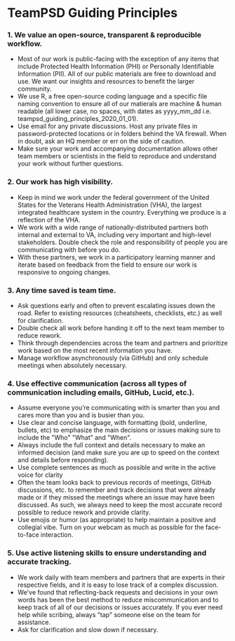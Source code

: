 # TeamPSD Guiding Principles		

### 1. We value an open-source, transparent & reproducible workflow.
- Most of our work is public-facing with the exception of any items that include Protected Health Information (PHI) or Personally Identifiable Information (PII). All of our public materials are free to download and use. We want our insights and resources to benefit the larger community. 
- We use R, a free open-source coding language and a specific file naming convention to ensure all of our matierals are machine & human readable (all lower case, no spaces, with dates as yyyy_mm_dd i.e. teampsd_guiding_principles_2020_01_01).
- Use email for any private discussions. Host any private files in password-protected locations or in folders behind the VA firewall. When in doubt, ask an HQ member or err on the side of caution.
- Make sure your work and accompanying documentation allows other team members or scientists in the field to reproduce and understand your work without further questions.

### 2. Our work has high visibility.
- Keep in mind we work under the federal government of the United States for the Veterans Health Administration (VHA), the largest integrated healthcare system in the country. Everything we produce is a reflection of the VHA.
- We work with a wide range of nationally-distributed partners both internal and external to VA, including very important and high-level stakeholders. Double check the role and responsibility of people you are communicating with before you do.
- With these partners, we work in a participatory learning manner and iterate based on feedback from the field to ensure our work is responsive to ongoing changes.

### 3. Any time saved is team time.
- Ask questions early and often to prevent escalating issues down the road. Refer to existing resources (cheatsheets, checklists, etc.) as well for clarification.
- Double check all work before handing it off to the next team member to reduce rework.
- Think through dependencies across the team and partners and prioritize work based on the most recent information you have.
- Manage workflow asynchronously (via GitHub) and only schedule meetings when absolutely necessary.

### 4. Use effective communication (across all types of communication including emails, GitHub, Lucid, etc.).  		
- Assume everyone you’re communicating with is smarter than you and cares more than you and is busier than you. 
- Use clear and concise language, with formatting (bold, underline, bullets, etc) to emphasize the main decisions or issues making sure to include the "Who" "What" and "When".
- Always include the full context and details necessary to make an informed decision (and make sure you are up to speed on the context and details before responding). 
- Use complete sentences as much as possible and write in the active voice for clarity
- Often the team looks back to previous records of meetings, GitHub discussions, etc. to remember and track decisions that were already made or if they missed the meetings where an issue may have been discussed. As such, we always need to keep the most accurate record possible to reduce rework and provide clarity.
- Use emojis or humor (as appropriate) to help maintain a positive and collegial vibe. Turn on your webcam as much as possible for the face-to-face interaction.

### 5. Use active listening skills to ensure understanding and accurate tracking.	
- We work daily with team members and partners that are experts in their respective fields, and it is easy to lose track of a complex discussion.
- We've found that reflecting-back requests and decisions in your own words has been the best method to reduce miscommunication and to keep track of all of our decisions or issues accurately. If you ever need help while scribing, always "tap" someone else on the team for assistance.
- Ask for clarification and slow down if necessary.	

